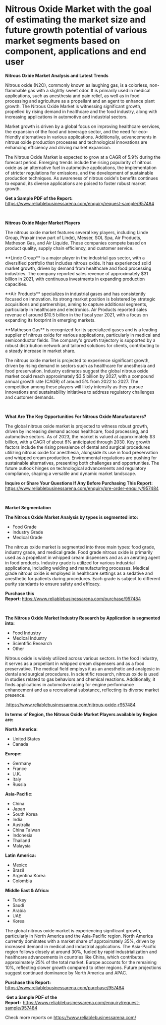 <p><h1>Nitrous Oxide Market with the goal of estimating the market size and future growth potential of various market segments based on component, applications and end user</h1></p><p><strong>Nitrous Oxide Market Analysis and Latest Trends</strong></p>
<p><p>Nitrous oxide (N2O), commonly known as laughing gas, is a colorless, non-flammable gas with a slightly sweet odor. It is primarily used in medical applications, such as anesthesia and pain relief, as well as in food processing and agriculture as a propellant and an agent to enhance plant growth. The Nitrous Oxide Market is witnessing significant growth, propelled by rising demand in healthcare and the food industry, along with increasing applications in automotive and industrial sectors.</p><p>Market growth is driven by a global focus on improving healthcare services, the expansion of the food and beverage sector, and the need for eco-friendly alternatives in various applications. Additionally, advancements in nitrous oxide production processes and technological innovations are enhancing efficiency and driving market expansion.</p><p>The Nitrous Oxide Market is expected to grow at a CAGR of 5.9% during the forecast period. Emerging trends include the rising popularity of nitrous oxide as an alternative fuel in automotive applications, the implementation of stricter regulations for emissions, and the development of sustainable production techniques. As awareness of nitrous oxide's benefits continues to expand, its diverse applications are poised to foster robust market growth.</p></p>
<p><strong>Get a Sample PDF of the Report:&nbsp;</strong> <a href="https://www.reliablebusinessarena.com/enquiry/request-sample/957484?utm_campaign=2886&utm_medium=2&utm_source=Github&utm_content=ia&utm_term=28022025&utm_id=nitrous-oxide">https://www.reliablebusinessarena.com/enquiry/request-sample/957484</a></p>
<p>&nbsp;</p>
<p><strong>Nitrous Oxide Major Market Players</strong></p>
<p><p>The nitrous oxide market features several key players, including Linde Group, Praxair (now part of Linde), Messer, SOL Spa, Air Products, Matheson Gas, and Air Liquide. These companies compete based on product quality, supply chain efficiency, and customer service.</p><p>**Linde Group** is a major player in the industrial gas sector, with a diversified portfolio that includes nitrous oxide. It has experienced solid market growth, driven by demand from healthcare and food processing industries. The company reported sales revenue of approximately $31 billion in 2021, with continuous investments in expanding production capacities.</p><p>**Air Products** specializes in industrial gases and has consistently focused on innovation. Its strong market position is bolstered by strategic acquisitions and partnerships, aiming to capture additional segments, particularly in healthcare and electronics. Air Products reported sales revenue of around $10.5 billion in the fiscal year 2021, with a focus on expanding its footprint in emerging markets.</p><p>**Matheson Gas** is recognized for its specialized gases and is a leading supplier of nitrous oxide for various applications, particularly in medical and semiconductor fields. The company's growth trajectory is supported by a robust distribution network and tailored solutions for clients, contributing to a steady increase in market share.</p><p>The nitrous oxide market is projected to experience significant growth, driven by rising demand in sectors such as healthcare for anesthesia and food preservation. Industry estimates suggest the global nitrous oxide market could reach approximately $3.5 billion by 2027, with a compound annual growth rate (CAGR) of around 5% from 2022 to 2027. The competition among these players will likely intensify as they pursue innovations and sustainability initiatives to address regulatory challenges and customer demands.</p></p>
<p>&nbsp;</p>
<p><strong>What Are The Key Opportunities For Nitrous Oxide Manufacturers?</strong></p>
<p><p>The global nitrous oxide market is projected to witness robust growth, driven by increasing demand across healthcare, food processing, and automotive sectors. As of 2023, the market is valued at approximately $3 billion, with a CAGR of about 6% anticipated through 2030. Key growth factors include the rising prevalence of dental and surgical procedures utilizing nitrous oxide for anesthesia, alongside its use in food preservation and whipped cream production. Environmental regulations are pushing for sustainable alternatives, presenting both challenges and opportunities. The future outlook hinges on technological advancements and regulatory compliance, shaping a versatile and dynamic market landscape.</p></p>
<p><strong>Inquire or Share Your Questions If Any Before Purchasing This Report:</strong> <a href="https://www.reliablebusinessarena.com/enquiry/pre-order-enquiry/957484?utm_campaign=2886&utm_medium=2&utm_source=Github&utm_content=ia&utm_term=28022025&utm_id=nitrous-oxide">https://www.reliablebusinessarena.com/enquiry/pre-order-enquiry/957484</a></p>
<p>&nbsp;</p>
<p><strong>Market Segmentation</strong></p>
<p><strong>The Nitrous Oxide Market Analysis by types is segmented into:</strong></p>
<p><ul><li>Food Grade</li><li>Industry Grade</li><li>Medical Grade</li></ul></p>
<p><p>The nitrous oxide market is segmented into three main types: food grade, industry grade, and medical grade. Food grade nitrous oxide is primarily used as a propellant in whipped cream dispensers and as an aerating agent in food products. Industry grade is utilized for various industrial applications, including welding and manufacturing processes. Medical grade nitrous oxide is employed in healthcare settings as a sedative and anesthetic for patients during procedures. Each grade is subject to different purity standards to ensure safety and efficacy.</p></p>
<p><strong>Purchase this Report:&nbsp;</strong><a href="https://www.reliablebusinessarena.com/purchase/957484?utm_campaign=2886&utm_medium=2&utm_source=Github&utm_content=ia&utm_term=28022025&utm_id=nitrous-oxide">https://www.reliablebusinessarena.com/purchase/957484</a></p>
<p>&nbsp;</p>
<p><strong>The Nitrous Oxide Market Industry Research by Application is segmented into:</strong></p>
<p><ul><li>Food Industry</li><li>Medical Industry</li><li>Scientific Research</li><li>Other</li></ul></p>
<p><p>Nitrous oxide is widely utilized across various sectors. In the food industry, it serves as a propellant in whipped cream dispensers and as a food preservative. The medical field employs it as an anesthetic and analgesic in dental and surgical procedures. In scientific research, nitrous oxide is used in studies related to gas behaviors and chemical reactions. Additionally, it finds applications in automotive racing for engine performance enhancement and as a recreational substance, reflecting its diverse market presence.</p></p>
<p><a href="https://www.reliablebusinessarena.com/nitrous-oxide-r957484?utm_campaign=2886&utm_medium=2&utm_source=Github&utm_content=ia&utm_term=28022025&utm_id=nitrous-oxide">&nbsp;https://www.reliablebusinessarena.com/nitrous-oxide-r957484</a></p>
<p><strong>In terms of Region, the Nitrous Oxide Market Players available by Region are:</strong></p>
<p>
    <p> <strong> North America: </strong>
        <ul>
            <li>United States</li>
            <li>Canada</li>
        </ul>
        </p> 
    <p> <strong> Europe: </strong>
        <ul>
            <li>Germany</li>
            <li>France</li>
            <li>U.K.</li>
            <li>Italy</li>
            <li>Russia</li>
        </ul>
        </p> 
    <p> <strong> Asia-Pacific: </strong>
        <ul>
            <li>China</li>
            <li>Japan</li>
            <li>South Korea</li>
            <li>India</li>
            <li>Australia</li>
            <li>China Taiwan</li>
            <li>Indonesia</li>
            <li>Thailand</li>
            <li>Malaysia</li>
        </ul>
        </p> 
    <p> <strong> Latin America: </strong>
        <ul>
            <li>Mexico</li>
            <li>Brazil</li>
            <li>Argentina Korea</li>
            <li>Colombia</li>
        </ul>
        </p> 
    <p> <strong> Middle East & Africa: </strong>
        <ul>
            <li>Turkey</li>
            <li>Saudi</li>
            <li>Arabia</li>
            <li>UAE</li>
            <li>Korea</li>
        </ul>
    </p>
    </p>
<p><p>The global nitrous oxide market is experiencing significant growth, particularly in North America and the Asia-Pacific region. North America currently dominates with a market share of approximately 35%, driven by increased demand in medical and industrial applications. The Asia-Pacific region follows closely at around 30%, fueled by rapid industrialization and healthcare advancements in countries like China, which contributes approximately 25% of the total market. Europe accounts for the remaining 10%, reflecting slower growth compared to other regions. Future projections suggest continued dominance by North America and APAC.</p></p>
<p><strong>Purchase this Report: </strong><a href="https://www.reliablebusinessarena.com/purchase/957484?utm_campaign=2886&utm_medium=2&utm_source=Github&utm_content=ia&utm_term=28022025&utm_id=nitrous-oxide">https://www.reliablebusinessarena.com/purchase/957484</a></p>
<p>&nbsp;<strong>Get a Sample PDF of the Report:&nbsp;&nbsp;</strong><a href="https://www.reliablebusinessarena.com/enquiry/request-sample/957484?utm_campaign=2886&utm_medium=2&utm_source=Github&utm_content=ia&utm_term=28022025&utm_id=nitrous-oxide">https://www.reliablebusinessarena.com/enquiry/request-sample/957484</a></p>
<p><strong></strong></p>
<p>Check more reports on <a href="https://www.reliablebusinessarena.com/?utm_campaign=2886&utm_medium=2&utm_source=Github&utm_content=ia&utm_term=28022025&utm_id=nitrous-oxide">https://www.reliablebusinessarena.com/</a></p>